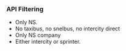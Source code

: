 ### API Filtering

- Only NS.
- No taxibus, no snelbus, no intercity direct
- Only NS company
- Either intercity or sprinter.